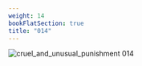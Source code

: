```yaml
---
weight: 14
bookFlatSection: true
title: "014"
---
```


![cruel_and_unusual_punishment 014 ](../../jpg/cup_014.jpg)


